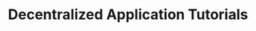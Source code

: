 ---
title: Decentralized Application Tutorials
description: Explore step-by-step tutorials for exploring the world of building decentralized applications using the toolkits that Polkadot provides.
template: index-page.html
---